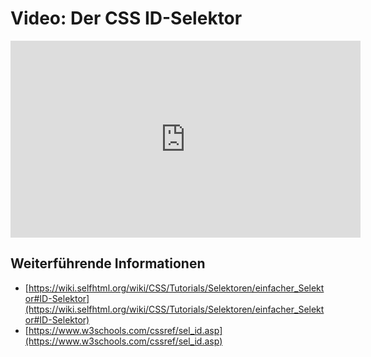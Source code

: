 # Video: Der CSS ID-Selektor
<iframe width="560" height="315" src="https://www.youtube-nocookie.com/embed/cUbKLTYqn5k" title="YouTube video player" frameborder="0" allow="accelerometer; autoplay; clipboard-write; encrypted-media; gyroscope; picture-in-picture; web-share" allowfullscreen></iframe>

## Weiterführende Informationen
- [https://wiki.selfhtml.org/wiki/CSS/Tutorials/Selektoren/einfacher_Selektor#ID-Selektor](https://wiki.selfhtml.org/wiki/CSS/Tutorials/Selektoren/einfacher_Selektor#ID-Selektor)
- [https://www.w3schools.com/cssref/sel_id.asp](https://www.w3schools.com/cssref/sel_id.asp)